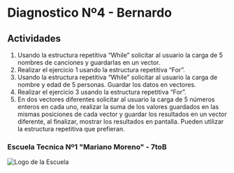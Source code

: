 # Diagnostico Nº4 - Bernardo

## Actividades 
1. Usando la estructura repetitiva “While” solicitar al usuario la carga de 5 nombres de canciones y guardarlas en un vector.
2. Realizar el ejercicio 1 usando la estructura repetitiva “For”.
3. Usando la estructura repetitiva “While” solicitar al usuario la carga de nombre y edad de 5 personas. Guardar los datos en vectores.
4. Realizar el ejercicio 3 usando la estructura repetitiva “For”.
5. En dos vectores diferentes solicitar al usuario la carga de 5 números enteros en cada uno, realizar la suma de los valores guardados en las mismas posiciones de cada vector y guardar los resultados en un vector diferente, al finalizar, mostrar los resultados en pantalla. Pueden utilizar la estructura repetitiva que prefieran.

### Escuela Tecnica Nº1 "Mariano Moreno" - 7toB

![Logo de la Escuela](https://encrypted-tbn0.gstatic.com/images?q=tbn:ANd9GcQTekzz0AyAqjoSEVvnl6EIGzfdFfNvRRgTia4tJGoruA&s)
